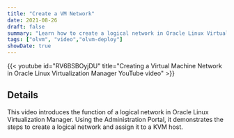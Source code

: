 ```yaml
---
title: "Create a VM Network"
date: 2021-08-26
draft: false
summary: "Learn how to create a logical network in Oracle Linux Virtualization Manager."
tags: ["olvm", "video","olvm-deploy"]
showDate: true
---
```


{{< youtube id="RV6BSBOyjDU" title="Creating a Virtual Machine Network in Oracle Linux Virtualization Manager YouTube video" >}}

## Details

This video introduces the function of a logical network in Oracle Linux Virtualization Manager. Using the Administration Portal, it demonstrates the steps to create a logical network and assign it to a KVM host.
